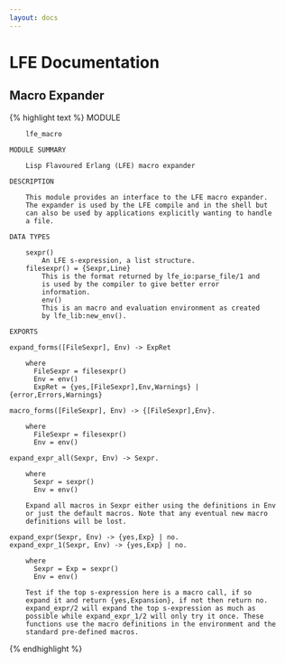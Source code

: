 ```yaml
---
layout: docs
---
```


# LFE Documentation

## Macro Expander

{% highlight text %}
    MODULE

        lfe_macro

    MODULE SUMMARY

        Lisp Flavoured Erlang (LFE) macro expander

    DESCRIPTION

        This module provides an interface to the LFE macro expander.
        The expander is used by the LFE compile and in the shell but
        can also be used by applications explicitly wanting to handle
        a file.

    DATA TYPES

        sexpr()
            An LFE s-expression, a list structure.
        filesexpr() = {Sexpr,Line}
            This is the format returned by lfe_io:parse_file/1 and
            is used by the compiler to give better error
            information.
            env()
            This is an macro and evaluation environment as created
            by lfe_lib:new_env().

    EXPORTS

    expand_forms([FileSexpr], Env) -> ExpRet

        where
          FileSexpr = filesexpr()
          Env = env()
          ExpRet = {yes,[FileSexpr],Env,Warnings} | {error,Errors,Warnings}

    macro_forms([FileSexpr], Env) -> {[FileSexpr],Env}.

        where
          FileSexpr = filesexpr()
          Env = env()

    expand_expr_all(Sexpr, Env) -> Sexpr.

        where
          Sexpr = sexpr()
          Env = env()

        Expand all macros in Sexpr either using the definitions in Env
        or just the default macros. Note that any eventual new macro
        definitions will be lost.

    expand_expr(Sexpr, Env) -> {yes,Exp} | no.
    expand_expr_1(Sexpr, Env) -> {yes,Exp} | no.

        where
          Sexpr = Exp = sexpr()
          Env = env()

        Test if the top s-expression here is a macro call, if so
        expand it and return {yes,Expansion}, if not then return no.
        expand_expr/2 will expand the top s-expression as much as
        possible while expand_expr_1/2 will only try it once. These
        functions use the macro definitions in the environment and the
        standard pre-defined macros.
{% endhighlight %}
